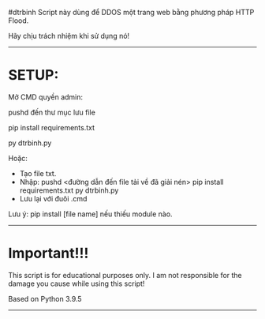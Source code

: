 #dtrbinh
Script này dùng để DDOS một trang web bằng phương pháp HTTP Flood.

Hãy chịu trách nhiệm khi sử dụng nó!

---
# SETUP:

Mở CMD quyền admin:

  pushd đến thư mục lưu file
  
  pip install requirements.txt
  
  py dtrbinh.py
  
  
Hoặc:
  - Tạo file txt.
  - Nhập:   pushd <đường dẫn đến file tải về đã giải nén>
           pip install requirements.txt
           py dtrbinh.py
  - Lưu lại với đuôi .cmd

Lưu ý: pip install [file name] nếu thiếu module nào.

___
# Important!!!

This script is for educational purposes only. I am not responsible for the damage you cause while using this script!

Based on Python 3.9.5
___
